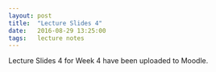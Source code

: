 ```yaml
---
layout: post
title:  "Lecture Slides 4"
date:   2016-08-29 13:25:00
tags:   lecture notes
---
```

Lecture Slides 4 for Week 4 have been uploaded to Moodle.
